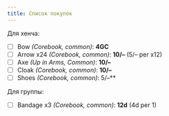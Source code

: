 ```yaml
---
title: Список покупок
---
```

Для хенча:
- [ ] Bow *(Corebook, common)*: **4GC**
- [ ] Arrow x24 *(Corebook, common)*: **10/–** (5/– per x12)
- [ ] Axe *(Up in Arms, Common)*: **10/–**
- [ ] Cloak *(Corebook, common)*: **10/–**
- [ ] Shoes *(Corebook, common)*: 5/–**

Для группы:
- [ ] Bandage x3 *(Corebook, common)*: **12d** (4d per 1)
